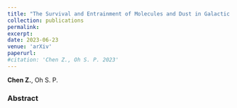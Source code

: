 ```yaml
---
title: "The Survival and Entrainment of Molecules and Dust in Galactic Winds"
collection: publications
permalink:
excerpt:
date: 2023-06-23
venue: 'arXiv'
paperurl:
#citation: 'Chen Z., Oh S. P. 2023'
---
```

**Chen Z.**, Oh S. P.

### Abstract  
